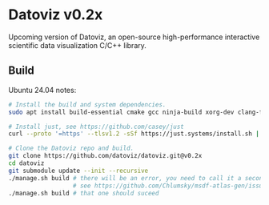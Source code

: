# Datoviz v0.2x

Upcoming version of Datoviz, an open-source high-performance interactive scientific data visualization C/C++ library.

## Build

Ubuntu 24.04 notes:

```bash
# Install the build and system dependencies.
sudo apt install build-essential cmake gcc ninja-build xorg-dev clang-format libtinyxml2-dev libfreetype-dev

# Install just, see https://github.com/casey/just
curl --proto '=https' --tlsv1.2 -sSf https://just.systems/install.sh | bash

# Clone the Datoviz repo and build.
git clone https://github.com/datoviz/datoviz.git@v0.2x
cd datoviz
git submodule update --init --recursive
./manage.sh build # there will be an error, you need to call it a second time, fix welcome
                  # see https://github.com/Chlumsky/msdf-atlas-gen/issues/98
./manage.sh build # that one should suceed
```
